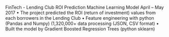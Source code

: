 FinTech - Lending Club ROI Prediction Machine Learning Model                     April – May 2017
•	The project predicted the ROI (return of investment) values from each borrowers in the Lending Club
•	Feature engineering with python (Pandas and Numpy) (1,320,000+ data processing (JSON, CSV format) 
•	Built the model by Gradient Boosted Regression Trees (python sklearn)

